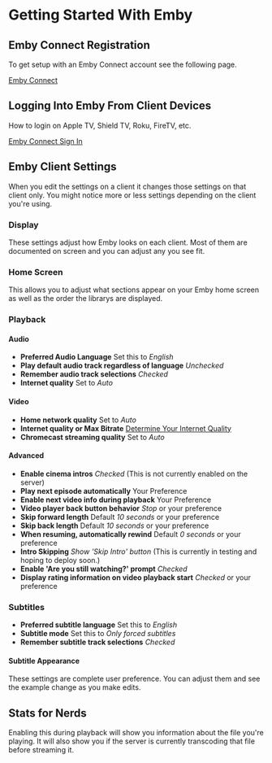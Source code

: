 # Getting Started With Emby

## Emby Connect Registration

To get setup with an Emby Connect account see the following page. 

[Emby Connect](../reference/emby-connect.md)

## Logging Into Emby From Client Devices

How to login on Apple TV, Shield TV, Roku, FireTV, etc.

[Emby Connect Sign In](../reference/emby-connect.md/#sign-in-on-your-devices)

## Emby Client Settings

When you edit the settings on a client it changes those settings on that client only.  You might notice more or less settings depending on the client you're using.

### Display

These settings adjust how Emby looks on each client.  Most of them are documented on screen and you can adjust any you see fit.  

### Home Screen

This allows you to adjust what sections appear on your Emby home screen as well as the order the librarys are displayed.  

### Playback

#### Audio

- **Preferred Audio Language**  Set this to _English_
- **Play default audio track regardless of language** _Unchecked_
- **Remember audio track selections** _Checked_
- **Internet quality** Set to _Auto_

#### Video

- **Home network quality** Set to _Auto_
- **Internet quality or Max Bitrate** [Determine Your Internet Quality](../reference/internet-quality.md)
- **Chromecast streaming quality** Set to _Auto_

#### Advanced

- **Enable cinema intros** _Checked_ (This is not currently enabled on the server)
- **Play next episode automatically** Your Preference
- **Enable next video info during playback** Your Preference
- **Video player back button behavior** _Stop_ or your preference
- **Skip forward length** Default _10 seconds_ or your preference
- **Skip back length** Default _10 seconds_ or your preference
- **When resuming, automatically rewind** Default _0 seconds_ or your preference
- **Intro Skipping** _Show 'Skip Intro' button_ (This is currently in testing and hoping to deploy soon.)
- **Enable 'Are you still watching?' prompt** _Checked_
- **Display rating information on video playback start** _Checked_ or your preference


### Subtitles

- **Preferred subtitle language** Set this to _English_
- **Subtitle mode** Set this to _Only forced subtitles_
- **Remember subtitle track selections** _Checked_

#### Subtitle Appearance

These settings are complete user preference.  You can adjust them and see the example change as you make edits.  

## Stats for Nerds

Enabling this during playback will show you information about the file you're playing.  It will also show you if the server is currently transcoding that file before streaming it.
